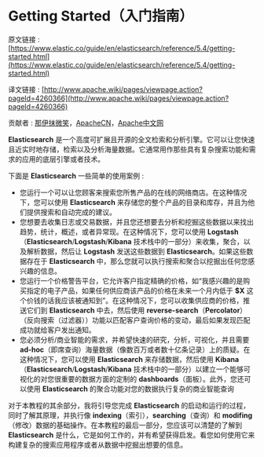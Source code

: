 # Getting Started（入门指南）

原文链接 : [https://www.elastic.co/guide/en/elasticsearch/reference/5.4/getting-started.html](https://www.elastic.co/guide/en/elasticsearch/reference/5.4/getting-started.html)

译文链接 : [http://www.apache.wiki/pages/viewpage.action?pageId=4260366](http://www.apache.wiki/pages/viewpage.action?pageId=4260366)

贡献者 : [那伊抹微笑](/display/~wangyangting)，[ApacheCN](/display/~apachecn)，[Apache中文网](/display/~apachechina)

**Elasticsearch** 是一个高度可扩展且开源的全文检索和分析引擎。它可以让您快速且近实时地存储，检索以及分析海量数据。它通常用作那些具有复杂搜索功能和需求的应用的底层引擎或者技术。

下面是 **Elasticsearch** 一些简单的使用案例 : 

*   您运行一个可以让您顾客来搜索您所售产品的在线的网络商店。在这种情况下，您可以使用 **Elasticsearch** 来存储您的整个产品的目录和库存，并且为他们提供搜索和自动完成的建议。
*   您想要去收集日志或交易数据，并且您还想要去分析和挖掘这些数据以来找出趋势，统计，概述，或者异常现。在这种情况下，您可以使用 **Logstash**（**Elasticsearch**/**Logstash**/**Kibana** 技术栈中的一部分）来收集，聚合，以及解析数据，然后让 **Logstash** 发送这些数据到 **Elasticsearch**。如果这些数据存在于 **Elasticsearch** 中，那么您就可以执行搜索和聚合以挖掘出任何您感兴趣的信息。
*   您运行一个价格警告平台，它允许客户指定精确的价格，如“我感兴趣的是购买指定的电子产品，如果任何供应商该产品的价格在未来一个月内低于 **$X** 这个价钱的话我应该被通知到”。在这种情况下，您可以收集供应商的价格，推送它们到 **Elasticsearch** 中去，然后使用 **reverse-search**（**Percolator**）（反向搜索（过滤器））功能以匹配客户查询价格的变动，最后如果发现匹配成功就给客户发出通知。
*   您必须分析/商业智能的需求，并希望快速的研究，分析，可视化，并且需要 **ad-hoc**（即席查询）海量数据（像数百万或者数十亿条记录）上的质疑。在这种情况下，您可以使用 **Elasticsearch** 来存储数据，然后使用 **Kibana**（**Elasticsearch**/**Logstash**/**Kibana** 技术栈中的一部分）以建立一个能够可视化的对您很重要的数据方面的定制的 **dashboards**（面板）。此外，您还可以使用 **Elasticsearch** 的聚合功能对您的数据执行复杂的商业智能查询

对于本教程的其余部分，我将引导您完成 **Elasticsearch** 的启动和运行的过程，同时了解其原理，并执行像 **indexing**（索引），**searching**（查询）和 **modifing**（修改）数据的基础操作。在本教程的最后一部分，您应该可以清楚的了解到 **Elasticsearch** 是什么，它是如何工作的，并有希望获得启发。看您如何使用它来构建复杂的搜索应用程序或者从数据中挖掘出想要的信息。